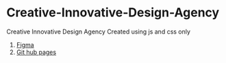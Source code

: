 # Creative-Innovative-Design-Agency
Creative  Innovative  Design Agency  Created using js and css only
1. [Figma]([https://www.figma.com/file/X96tSonYSExaHppt3NEHXz/Untitled?node-id=0%3A1](https://www.figma.com/file/IAPPU2aBnZfy3pqS2ZV6kt/Free-Portfolio-Website-UI-Design-(Community)?node-id=5%3A210))
2. [Git hub pages]([https://nadershakshak.github.io/Food-delivery/](https://nadershakshak.github.io/Creative-Innovative-Design-Agency/))
